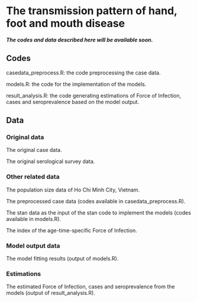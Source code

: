 # The transmission pattern of hand, foot and mouth disease 
***The codes and data described here will be available soon.***

## Codes
casedata_preprocess.R: the code preprocessing the case data.

models.R: the code for the implementation of the models.

result_analysis.R: the code generating estimations of Force of Infection, cases and seroprevalence based on the model output.

## Data
### Original data
The original case data.

The original serological survey data.

### Other related data
The population size data of Ho Chi Minh City, Vietnam.

The preprocessed case data (codes available in casedata_preprocess.R).

The stan data as the input of the stan code to implement the models (codes available in models.R).

The index of the age-time-specific Force of Infection.

### Model output data
The model fitting results (output of models.R).

### Estimations
The estimated Force of Infection, cases and seroprevalence from the models (output of result_analysis.R).
